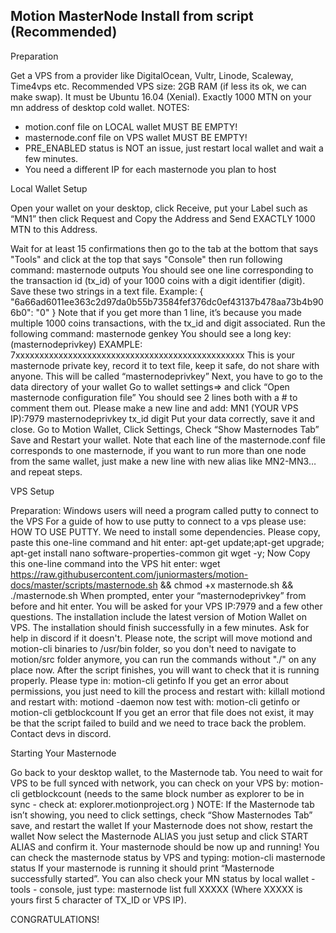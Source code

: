 Motion MasterNode Install from script (Recommended)
-------

Preparation

Get a VPS from a provider like DigitalOcean, Vultr, Linode, Scaleway, Time4vps etc. 
Recommended VPS size: 2GB RAM (if less its ok, we can make swap).
It must be Ubuntu 16.04 (Xenial).
Exactly 1000 MTN on your mn address of desktop cold wallet. 
NOTES:
- motion.conf file on LOCAL wallet MUST BE EMPTY! 
- masternode.conf file on VPS wallet MUST BE EMPTY! 
- PRE_ENABLED status is NOT an issue, just restart local wallet and wait a few minutes. 
- You need a different IP for each masternode you plan to host

Local Wallet Setup

Open your wallet on your desktop, click Receive, put your Label such as “MN1” then click Request and Copy the Address and Send EXACTLY 1000 MTN to this Address.

Wait for at least 15 confirmations then go to the tab at the bottom that says "Tools" and click at the top that says "Console" then run following command: 
masternode outputs
You should see one line corresponding to the transaction id (tx_id) of your 1000 coins with a digit identifier (digit). Save these two strings in a text file.
Example: 
{ "6a66ad6011ee363c2d97da0b55b73584fef376dc0ef43137b478aa73b4b906b0": "0" }
Note that if you get more than 1 line, it’s because you made multiple 1000 coins transactions, with the tx_id and digit associated.
Run the following command:
masternode genkey
You should see a long key: (masternodeprivkey) EXAMPLE: 7xxxxxxxxxxxxxxxxxxxxxxxxxxxxxxxxxxxxxxxxxxxxxxxx
This is your masternode private key, record it to text file, keep it safe, do not share with anyone. This will be called “masternodeprivkey”
Next, you have to go to the data directory of your wallet Go to wallet settings=> and click “Open masternode configuration file” You should see 2 lines both with a # to comment them out.
Please make a new line and add:
MN1 (YOUR VPS IP):7979 masternodeprivkey tx_id digit
Put your data correctly, save it and close. 
Go to Motion Wallet, Click Settings, Check “Show Masternodes Tab” Save and Restart your wallet.
Note that each line of the masternode.conf file corresponds to one masternode, if you want to run more than one node from the same wallet, just make a new line with new alias like MN2-MN3… and repeat steps.

VPS Setup

Preparation: Windows users will need a program called putty to connect to the VPS For a guide of how to use putty to connect to a vps please use: 
HOW TO USE PUTTY.
We need to install some dependencies. Please copy, paste this one-line command and hit enter:
apt-get update;apt-get upgrade; apt-get install nano software-properties-common git wget -y;
Now Copy this one-line command into the VPS hit enter:
wget https://raw.githubusercontent.com/juniormasters/motion-docs/master/scripts/masternode.sh && chmod +x masternode.sh && ./masternode.sh
When prompted, enter your “masternodeprivkey” from before and hit enter.
You will be asked for your VPS IP:7979 and a few other questions. 
The installation include the latest version of Motion Wallet on VPS.
The installation should finish successfully in a few minutes. Ask for help in discord if it doesn't.
Please note, the script will move motiond and motion-cli binaries to /usr/bin folder, so you don't need to navigate to motion/src folder anymore, you can run the commands without "./" on any place now.
After the script finishes, you will want to check that it is running properly. 
Please type in:
motion-cli getinfo
If you get an error about permissions, you just need to kill the process and restart with:
killall motiond
and restart with:
motiond -daemon
now test with:
motion-cli getinfo
or
motion-cli getblockcount
If you get an error that file does not exist, it may be that the script failed to build and we need to trace back the problem. Contact devs in discord.

Starting Your Masternode

Go back to your desktop wallet, to the Masternode tab. You need to wait for VPS to be full synced with network, you can check on your VPS by:
motion-cli getblockcount
(needs to the same block number as explorer to be in sync - check at: explorer.motionproject.org )
NOTE: If the Masternode tab isn’t showing, you need to click settings, check “Show Masternodes Tab” save, and restart the wallet If your Masternode does not show, restart the wallet
Now select the Masternode ALIAS you just setup and click START ALIAS and confirm it.
Your masternode should be now up and running!
You can check the masternode status by VPS and typing:
motion-cli masternode status
If your masternode is running it should print “Masternode successfully started”.
You can also check your MN status by local wallet - tools - console, just type:
masternode list full XXXXX
(Where XXXXX is yours first 5 character of TX_ID or VPS IP).

CONGRATULATIONS!
